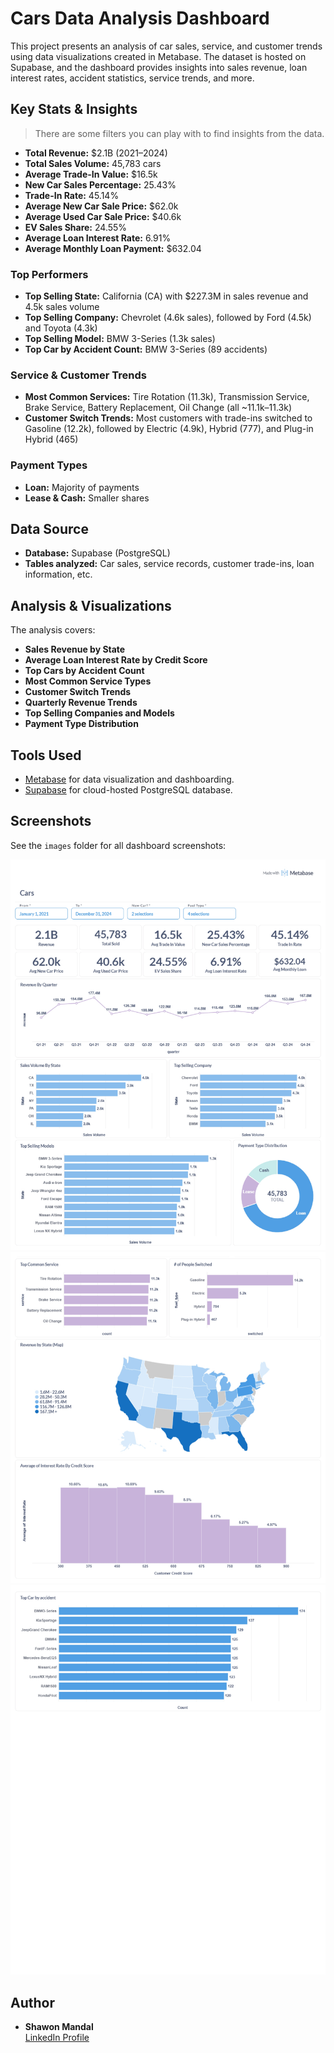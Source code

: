 # Cars Data Analysis Dashboard

This project presents an analysis of car sales, service, and customer trends using data visualizations created in Metabase. The dataset is hosted on Supabase, and the dashboard provides insights into sales revenue, loan interest rates, accident statistics, service trends, and more.

## Key Stats & Insights
> There are some filters you can play with to find insights from the data.

- **Total Revenue:** $2.1B (2021–2024)
- **Total Sales Volume:** 45,783 cars
- **Average Trade-In Value:** $16.5k
- **New Car Sales Percentage:** 25.43%
- **Trade-In Rate:** 45.14%
- **Average New Car Sale Price:** $62.0k
- **Average Used Car Sale Price:** $40.6k
- **EV Sales Share:** 24.55%
- **Average Loan Interest Rate:** 6.91%
- **Average Monthly Loan Payment:** $632.04

### Top Performers

- **Top Selling State:** California (CA) with $227.3M in sales revenue and 4.5k sales volume
- **Top Selling Company:** Chevrolet (4.6k sales), followed by Ford (4.5k) and Toyota (4.3k)
- **Top Selling Model:** BMW 3-Series (1.3k sales)
- **Top Car by Accident Count:** BMW 3-Series (89 accidents)

### Service & Customer Trends

- **Most Common Services:** Tire Rotation (11.3k), Transmission Service, Brake Service, Battery Replacement, Oil Change (all ~11.1k–11.3k)
- **Customer Switch Trends:** Most customers with trade-ins switched to Gasoline (12.2k), followed by Electric (4.9k), Hybrid (777), and Plug-in Hybrid (465)

### Payment Types

- **Loan:** Majority of payments
- **Lease & Cash:** Smaller shares

## Data Source

- **Database:** Supabase (PostgreSQL)
- **Tables analyzed:** Car sales, service records, customer trade-ins, loan information, etc.

## Analysis & Visualizations

The analysis covers:

- **Sales Revenue by State**
- **Average Loan Interest Rate by Credit Score**
- **Top Cars by Accident Count**
- **Most Common Service Types**
- **Customer Switch Trends**
- **Quarterly Revenue Trends**
- **Top Selling Companies and Models**
- **Payment Type Distribution**

## Tools Used

- [Metabase](https://www.metabase.com/) for data visualization and dashboarding.
- [Supabase](https://supabase.com/) for cloud-hosted PostgreSQL database.

## Screenshots

See the `images` folder for all dashboard screenshots:

![Dashboard 1](./image/1.jpg)
![Dashboard 2](./image/2.jpg)
![Dashboard 3](./image/3.jpg)

## Author

- **Shawon Mandal**  
  [LinkedIn Profile](https://www.linkedin.com/in/shawon-mandal-160440260/)


